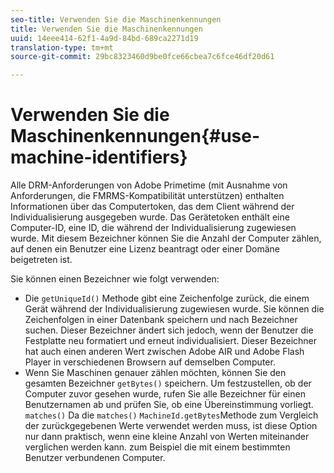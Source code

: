 ```yaml
---
seo-title: Verwenden Sie die Maschinenkennungen
title: Verwenden Sie die Maschinenkennungen
uuid: 14eee414-62f1-4a9d-84bd-689ca2271d19
translation-type: tm+mt
source-git-commit: 29bc8323460d9be0fce66cbea7c6fce46df20d61

---
```



# Verwenden Sie die Maschinenkennungen{#use-machine-identifiers}

Alle DRM-Anforderungen von Adobe Primetime (mit Ausnahme von Anforderungen, die FMRMS-Kompatibilität unterstützen) enthalten Informationen über das Computertoken, das dem Client während der Individualisierung ausgegeben wurde. Das Gerätetoken enthält eine Computer-ID, eine ID, die während der Individualisierung zugewiesen wurde. Mit diesem Bezeichner können Sie die Anzahl der Computer zählen, auf denen ein Benutzer eine Lizenz beantragt oder einer Domäne beigetreten ist.

Sie können einen Bezeichner wie folgt verwenden:

* Die `getUniqueId()` Methode gibt eine Zeichenfolge zurück, die einem Gerät während der Individualisierung zugewiesen wurde. Sie können die Zeichenfolgen in einer Datenbank speichern und nach Bezeichner suchen. Dieser Bezeichner ändert sich jedoch, wenn der Benutzer die Festplatte neu formatiert und erneut individualisiert. Dieser Bezeichner hat auch einen anderen Wert zwischen Adobe AIR und Adobe Flash Player in verschiedenen Browsern auf demselben Computer.
* Wenn Sie Maschinen genauer zählen möchten, können Sie den gesamten Bezeichner `getBytes()` speichern. Um festzustellen, ob der Computer zuvor gesehen wurde, rufen Sie alle Bezeichner für einen Benutzernamen ab und prüfen Sie, ob eine Übereinstimmung vorliegt. `matches()` Da die `matches()` `MachineId.getBytes`Methode zum Vergleich der zurückgegebenen Werte verwendet werden muss, ist diese Option nur dann praktisch, wenn eine kleine Anzahl von Werten miteinander verglichen werden kann. zum Beispiel die mit einem bestimmten Benutzer verbundenen Computer.

